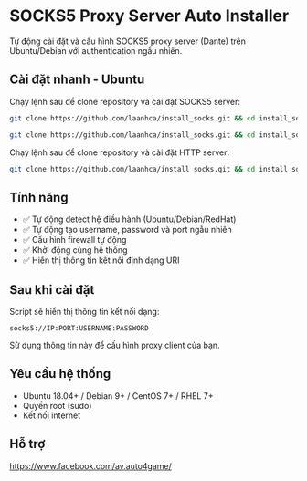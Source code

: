 # SOCKS5 Proxy Server Auto Installer

Tự động cài đặt và cấu hình SOCKS5 proxy server (Dante) trên Ubuntu/Debian với authentication ngẫu nhiên.

## Cài đặt nhanh - Ubuntu

Chạy lệnh sau để clone repository và cài đặt SOCKS5 server:

```bash
git clone https://github.com/laanhca/install_socks.git && cd install_socks && chmod +x install_socks5.sh && sudo ./install_socks5.sh
```

```bash
git clone https://github.com/laanhca/install_socks.git && cd install_socks && chmod +x install_socks5_gg.sh && sudo ./install_socks5_gg.sh
```

Chạy lệnh sau để clone repository và cài đặt HTTP server:

```bash
git clone https://github.com/laanhca/install_socks.git && cd install_socks && chmod +x install_http.sh && sudo ./install_http.sh
```

## Tính năng

- ✅ Tự động detect hệ điều hành (Ubuntu/Debian/RedHat)
- ✅ Tự động tạo username, password và port ngẫu nhiên
- ✅ Cấu hình firewall tự động
- ✅ Khởi động cùng hệ thống
- ✅ Hiển thị thông tin kết nối định dạng URI

## Sau khi cài đặt

Script sẽ hiển thị thông tin kết nối dạng:
```
socks5://IP:PORT:USERNAME:PASSWORD
```

Sử dụng thông tin này để cấu hình proxy client của bạn.

## Yêu cầu hệ thống

- Ubuntu 18.04+ / Debian 9+ / CentOS 7+ / RHEL 7+
- Quyền root (sudo)
- Kết nối internet

## Hỗ trợ

https://www.facebook.com/av.auto4game/